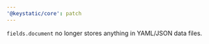 ```yaml
---
'@keystatic/core': patch
---
```


`fields.document` no longer stores anything in YAML/JSON data files.
